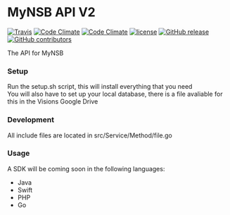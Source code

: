 # MyNSB API V2

[![Travis](https://img.shields.io/travis/MyNSB/API.svg?style=flat-square)](https://travis-ci.org/MyNSB/API)
[![Code Climate](https://img.shields.io/codeclimate/maintainability/MyNSB/API.svg?style=flat-square)](https://codeclimate.com/github/MyNSB/API)
[![Code Climate](https://img.shields.io/codeclimate/issues/github/MyNSB/API.svg?style=flat-square)](https://codeclimate.com/github/MyNSB/API)
[![license](https://img.shields.io/github/license/MyNSB/API.svg?style=flat-square)]()
[![GitHub release](https://img.shields.io/github/release/MyNSB/API.svg?style=flat-square)]()
[![GitHub contributors](https://img.shields.io/github/contributors/MyNSB/API.svg?style=flat-square)](https://github.com/MyNSB/API)

The API for MyNSB

### Setup
Run the setup.sh script, this will install everything that you need </br>
You will also have to set up your local database, there is a file avaliable for this in the Visions Google Drive

### Development
All include files are located in src/Service/Method/file.go

### Usage
A SDK will be coming soon in the following languages: </br>
 - Java
 - Swift
 - PHP
 - Go
